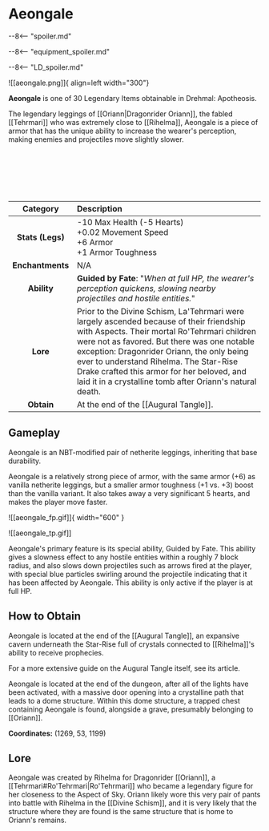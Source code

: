 # Aeongale

--8<-- "spoiler.md"

--8<-- "equipment_spoiler.md"

--8<-- "LD_spoiler.md"

![[aeongale.png]]{ align=left width="300"}

**Aeongale** is one of 30 Legendary Items obtainable in Drehmal: Apotheosis.

The legendary leggings of [[Oriann|Dragonrider Oriann]], the fabled [[Tehrmari]] who was extremely close to [[Rihelma]], Aeongale is a piece of armor that has the unique ability to increase the wearer's perception, making enemies and projectiles move slightly slower.

<br> <br> <br> <br> <br>

| Category | Description |
|:--------------------------------:|:-----------------------------------------------------------------------------------------------------------------------------------------------------------------------------|
| **Stats (Legs)**              | -10 Max Health (-5 Hearts) <br> +0.02 Movement Speed <br> +6 Armor  <br> +1 Armor Toughness      |
| **Enchantments**              | N/A |
| **Ability**                   | **Guided by Fate**: "*When at full HP, the wearer's perception quickens, slowing nearby projectiles and hostile entities.*" |
| **Lore**                      | Prior to the Divine Schism, La'Tehrmari were largely ascended because of their friendship with Aspects. Their mortal Ro'Tehrmari children were not as favored. But there was one notable exception: Dragonrider Oriann, the only being ever to understand Rihelma. The Star-Rise Drake crafted this armor for her beloved, and laid it in a crystalline tomb after Oriann's natural death. |
| **Obtain**                    | At the end of the [[Augural Tangle]].   | 

## Gameplay
Aeongale is an NBT-modified pair of netherite leggings, inheriting that base durability.

Aeongale is a relatively strong piece of armor, with the same armor (+6) as vanilla netherite leggings, but a smaller armor toughness (+1 vs. +3) boost than the vanilla variant. It also takes away a very significant 5 hearts, and makes the player move faster. 

![[aeongale_fp.gif]]{ width="600" }

![[aeongale_tp.gif]]

Aeongale's primary feature is its special ability, Guided by Fate. This ability gives a slowness effect to any hostile entities within a roughly 7 block radius, and also slows down projectiles such as arrows fired at the player, with special blue particles swirling around the projectile indicating that it has been affected by Aeongale. This ability is only active if the player is at full HP.

## How to Obtain
Aeongale is located at the end of the [[Augural Tangle]], an expansive cavern underneath the Star-Rise full of crystals connected to [[Rihelma]]'s ability to receive prophecies.

For a more extensive guide on the Augural Tangle itself, see its article.

Aeongale is located at the end of the dungeon, after all of the lights have been activated, with a massive door opening into a crystalline path that leads to a dome structure. Within this dome structure, a trapped chest containing Aeongale is found, alongside a grave, presumably belonging to [[Oriann]].

**Coordinates:** (1269, 53, 1199)

## Lore
Aeongale was created by Rihelma for Dragonrider [[Oriann]], a [[Tehrmari#Ro'Tehrmari|Ro'Tehrmari]] who became a legendary figure for her closeness to the Aspect of Sky. Oriann likely wore this very pair of pants into battle with Rihelma in the [[Divine Schism]], and it is very likely that the structure where they are found is the same structure that is home to Oriann's remains.
